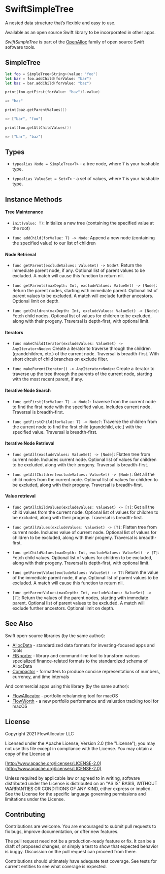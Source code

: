 # SwiftSimpleTree

A nested data structure that’s flexible and easy to use.

Available as an open source Swift library to be incorporated in other apps.

_SwiftSimpleTree_ is part of the [OpenAlloc](https://github.com/openalloc) family of open source Swift software tools.

## SimpleTree

```swift
let foo = SimpleTree<String>(value: "foo")
let bar = foo.addChild(forValue: "bar")
let baz = bar.addChild(forValue: "baz")

print(foo.getFirst(forValue: "baz")?.value)

=> "baz"

print(baz.getParentValues())

=> ["bar", "foo"]

print(foo.getAllChildValues())

=> ["bar", "baz"]
```

## Types

- `typealias Node = SimpleTree<T>` - a tree node, where `T` is your hashable type.

- `typealias ValueSet = Set<T>` - a set of values, where `T` is your hashable type.

## Instance Methods

#### Tree Maintenance

- `init(value: T)`: Initialize a new tree (containing the specified value at the root)

- `func addChild(forValue: T) -> Node`: Append a new node (containing the specified value) to our list of children

#### Node Retrieval

- `func getParent(excludeValues: ValueSet) -> Node?`: Return the immediate parent node, if any. Optional list of parent values to be excluded. A match will cause this function to return nil.

- `func getParents(maxDepth: Int, excludeValues: ValueSet) -> [Node]`: Return the parent nodes, starting with immediate parent. Optional list of parent values to be excluded. A match will exclude further ancestors. Optional limit on depth.

- `func getChildren(maxDepth: Int, excludeValues: ValueSet) -> [Node]`: Fetch child nodes. Optional list of values for children to be excluded, along with their progeny. Traversal is depth-first, with optional limit.

#### Iterators

- `func makeChildIterator(excludeValues: ValueSet) -> AnyIterator<Node>`: Create a iterator to traverse through the children (grandchildren, etc.) of the current node. Traversal is breadth-first. With short circuit of child branches on exclude filter.

- `func makeParentIterator() -> AnyIterator<Node>`: Create a iterator to traverse up the tree through the parents of the current node, starting with the most recent parent, if any.

#### Iterative Node Search

- `func getFirst(forValue: T) -> Node?`: Traverse from the current node to find the first node with the specified value. Includes current node. Traversal is breadth-first.

- `func getFirstChild(forValue: T) -> Node?`: Traverse the children from the current node to find the first child (grandchild, etc.) with the specified value. Traversal is breadth-first.

#### Iterative Node Retrieval

- `func getAll(excludeValues: ValueSet) -> [Node]`: Flatten tree from current node. Includes current node. Optional list of values for children to be excluded, along with their progeny. Traversal is breadth-first.

- `func getAllChildren(excludeValues: ValueSet) -> [Node]`: Get all the child nodes from the current node. Optional list of values for children to be excluded, along with their progeny. Traversal is breadth-first.

#### Value retrieval

- `func getAllChildValues(excludeValues: ValueSet) -> [T]`: Get all the child values from the current node. Optional list of values for children to be excluded, along with their progeny. Traversal is breadth-first.

- `func getAllValues(excludeValues: ValueSet) -> [T]`: Flatten tree from current node. Includes value of current node. Optional list of values for children to be excluded, along with their progeny. Traversal is breadth-first.

- `func getChildValues(maxDepth: Int, excludeValues: ValueSet) -> [T]`: Fetch child values. Optional list of values for children to be excluded, along with their progeny. Traversal is depth-first, with optional limit.

- `func getParentValue(excludeValues: ValueSet) -> T?`: Return the value of the immediate parent node, if any. Optional list of parent values to be excluded. A match will cause this function to return nil.

- `func getParentValues(maxDepth: Int, excludeValues: ValueSet) -> [T]`: Return the values of the parent nodes, starting with immediate parent. Optional list of parent values to be excluded. A match will exclude further ancestors. Optional limit on depth.

## See Also

Swift open-source libraries (by the same author):

* [AllocData](https://github.com/openalloc/AllocData) - standardized data formats for investing-focused apps and tools
* [FINporter](https://github.com/openalloc/FINporter) - library and command-line tool to transform various specialized finance-related formats to the standardized schema of AllocData
* [Compactor](https://github.com/openalloc/Compactor)  - formatters to produce concise representations of numbers, currency, and time intervals

And commercial apps using this library (by the same author):

* [FlowAllocator](https://flowallocator.app/FlowAllocator/index.html) - portfolio rebalancing tool for macOS
* [FlowWorth](https://flowallocator.app/FlowWorth/index.html) - a new portfolio performance and valuation tracking tool for macOS

## License

Copyright 2021 FlowAllocator LLC

Licensed under the Apache License, Version 2.0 (the "License"); you may not use this file except in compliance with the License. You may obtain a copy of the License at

[http://www.apache.org/licenses/LICENSE-2.0](http://www.apache.org/licenses/LICENSE-2.0)

Unless required by applicable law or agreed to in writing, software distributed under the License is distributed on an "AS IS" BASIS, WITHOUT WARRANTIES OR CONDITIONS OF ANY KIND, either express or implied. See the License for the specific language governing permissions and limitations under the License.

## Contributing

Contributions are welcome. You are encouraged to submit pull requests to fix bugs, improve documentation, or offer new features. 

The pull request need not be a production-ready feature or fix. It can be a draft of proposed changes, or simply a test to show that expected behavior is buggy. Discussion on the pull request can proceed from there.

Contributions should ultimately have adequate test coverage. See tests for current entities to see what coverage is expected.
